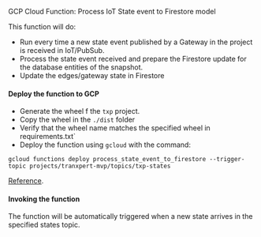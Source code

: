 GCP Cloud Function: Process IoT State event to Firestore model

This function will do: 

- Run every time a new state event published by a Gateway in the project is received in IoT/PubSub. 
- Process the state event received and prepare the Firestore update for the database entities of the snapshot.
- Update the edges/gateway state in Firestore

#### Deploy the function to GCP

- Generate the wheel f the `txp` project.
- Copy the wheel in the `./dist` folder
- Verify that the wheel name matches the specified wheel in requirements.txt`
- Deploy the function using `gcloud` with the command:

```commandline
gcloud functions deploy process_state_event_to_firestore --trigger-topic projects/tranxpert-mvp/topics/txp-states 
```

[Reference](https://cloud.google.com/functions/docs/calling/pubsub#deploying_your_function).

#### Invoking the function

The function will be automatically triggered when a new state arrives in the specified states topic.

